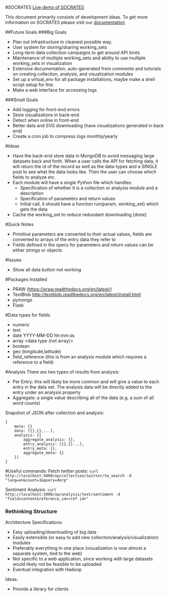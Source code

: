 #SOCRATES
[Live demo of SOCRATES](http://peopleanalytics.org/socrates/front-end/)

This document primarily consists of development ideas. To get more information on SOCRATES please visit our [documentation](http://peopleanalytics.org/socrates/docs/)

##Future Goals
###Big Goals
- Plan out infrastructure in cleanest possible way.
- User system for storing/sharing working\_sets
- Long-term data collection campaigns to get around API limits
- Maintenance of multiple working\_sets and ability to use multiple working\_sets in visualization
- Extensive documentation, auto-generated from comments and tutorials on creating collection, analysis, and visualization modules
- Set up a virtual\_env for all package installations, maybe make a shell script setup for this
- Make a web interface for accessing logs

###Small Goals
- Add logging for front-end errors
- Store visualizations in back-end
- Detect when online in front-end
- Better data and SVG downloading (have visualizations generated in back end)
- Create a cron job to compress logs monthly/yearly

#Ideas
- Have the back-end store data in MongoDB to avoid messaging large datasets back and forth. When a user calls the API for fetching data, it will return the id of the record as well as the data-types and a SINGLE post to see what the data looks like. Then the user can choose which fields to analyze etc.
- Each module will have a single Python file which handles:
	- Specification of whether it is a collection or analysis module and a description
	- Specification of parameters and return values
	- Initial call, it should have a function run(param, working_set) which gets the data
- Cache the working\_set to reduce redundant downloading [done]

#Quick Notes
- Primitive parameters are converted to their actual values, fields are converted to arrays of the entry data they refer to
- Fields defined in the specs for parameters and return values can be either strings or objects

#Issues
- Show all data button not working

#Packages Installed
- PRAW (https://praw.readthedocs.org/en/latest/)
- TextBlob http://textblob.readthedocs.org/en/latest/install.html
- pymongo
- Flask

#Data types for fields
- numeric
- text
- date YYYY-MM-DD hh:mm:ss
- array <data type (not array)>
- boolean
- geo (longitude,latitude)
- field\_reference <data type> (this is from an analysis module which requires a reference to a field)



#Analysis
There are two types of results from analysis:
- Per Entry: this will likely be more common and will give a value to each entry in the data set. The analysis data will be directly added to the entry under an analysis property
- Aggregate: a single value describing all of the data (e.g. a sum of all word counts)


Snapshot of JSON after collection and analysis:
```
{
	meta: {}
	data: [{},{},...],
	analysis: [{
		aggregate_analysis: {},
		entry_analysis: [{},{}...],
		entry_meta: {},
		aggregate_meta: {}
	}]
}
```

#Useful commands:
Fetch twitter posts:
```curl http://localhost:5000/op/collection/twitter/tw_search -d "lang=en&count=1&query=derp"```

Sentiment Analysis:
```curl http://localhost:5000/op/analysis/text/sentiment -d "field=content&reference_id=<ref id>"```



### Rethinking Structure
Architecture Specifications:
- Easy uploading/downloading of big data
- Easily extensible (or easy to add new collection/analysis/visualization) modules
- Preferably everything in one place (visualization is now almost a separate system, tied to the web)
- Not specific to a web application, since working with large datasets would likely not be feasible to be uploaded
- Eventual integration with Hadoop


Ideas:
- Provide a library for clients
